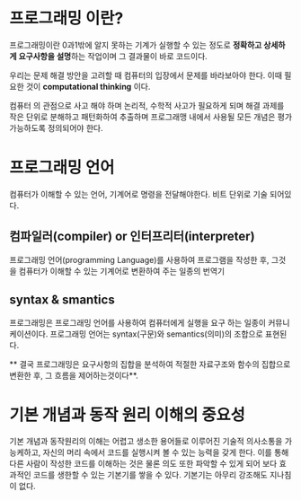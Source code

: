 # 프로그래밍 이란?

프로그래밍이란 0과1밖에 알지 못하는 기계가 실행할 수 있는 정도로 **정확하고 상세하게 요구사항을 설명**하는 작업이며 그 결과물이 바로 코드이다.

우리는 문제 해결 방안을 고려할 때 컴퓨터의 입장에서 문제를 바라보아야 한다. 이때 필요한 것이 **computational thinking** 이다.

컴퓨터 의 관점으로 사고 해야 하며 논리적, 수학적 사고가 필요하게 되며 해결 과제를 작은 단위로 분해하고 패턴화하여 추출하며 프로그래맹 내에서 사용될 모든 개념은 평가 가능하도록 정의되어야 한다.

# 프로그래밍 언어

컴퓨터가 이해할 수 있는 언어, 기계어로 명령을 전달해야한다.
비트 단위로 기술 되어있다.

## 컴파일러(compiler) or 인터프리터(interpreter)

프로그래밍 언어(programming Language)를 사용하여 프로그램을 작성한 후, 그것을 컴퓨터가 이해할 수 있는 기계어로 변환하여 주는 일종의 번역기

## syntax & smantics

프로그래밍은 프로그래밍 언어를 사용하여 컴퓨터에게 실행을 요구 하는 일종이 커뮤니케이션이다. 프로그래밍 언어는 syntax(구문)와 semantics(의미)의 조합으로 표현된다.

** 결국 프로그래밍은 요구사항의 집합을 분석하여 적절한 자료구조와 함수의 집합으로 변환한 후, 그 흐름을 제어하는것이다**.

# 기본 개념과 동작 원리 이해의 중요성

기본 개념과 동작원리의 이해는 어렵고 생소한 용어들로 이루어진 기술적 의사소통을 가능케하고, 자신의 머리 속에서 코드를 실행시켜 볼 수 있는 능력을 갖게 한다. 이를 통해 다른 사람이 작성한 코드를 이해하는 것은 물론 의도 또한 파악할 수 있게 되어 보다 효과적인 코드를 생한할 수 있는 기본기를 쌓을 수 있다. 기본기는 아무리 강조해도 지나침이 없다.
